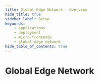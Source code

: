 ```yaml
---
title: Global Edge Network - Overview
hide_title: true
sidebar_label: Setup
keywords:
    - applications
    - deployment
    - micro-frontends
    - global edge network
hide_table_of_contents: true
---
```


# Global Edge Network 
